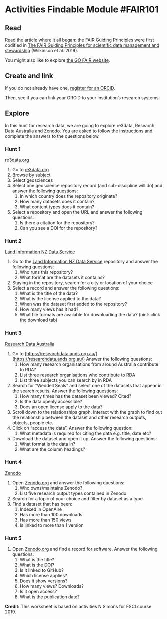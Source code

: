 # Activities Findable Module #FAIR101 

## Read
Read the article where it all began: the FAIR Guiding Principles were first 
codified in [The FAIR Guiding Principles for scientific data management and 
stewardship](https://doi.org/10.1038/sdata.2016.18) (Wilkinson et al. 2019).

You might also like to explore [the GO FAIR website](https://www.go-fair.org/).

## Create and link
If you do not already have one, [register for an ORCiD](https://orcid.org/register).

Then, see if you can link your ORCiD to your institution’s research systems.

## Explore
In this hunt for research data, we are going to explore re3data, Research Data Australia and Zenodo. You are asked to follow the instructions and complete the answers to the questions below. 

### Hunt 1 
[re3data.org](http://re3data.org/)

1. Go to [re3data.org](http://re3data.org/) 
1. Browse by subject
1. Select geosciences 
1. Select one geoscience repository record (and sub-discipline will do) and answer the following questions:
    1. In which country does the repository originate?
    1. How many datasets does it contain?
    1. What content types does it contain?
1. Select a repository and open the URL and answer the following questions:
    1. Is there a citation for the repository?
    1. Can you see a DOI for the repository?

### Hunt 2 
[Land Information NZ Data Service](https://data.linz.govt.nz/)

1. Go to the [Land Information NZ Data Service](https://data.linz.govt.nz/) repository and answer the following questions:
    1. Who runs this repository?
    1. What format are the datasets it contains?
1. Staying in the repository, search for a city or location of your choice
1. Select a record and answer the following questions:
    1. What is the title of the data?
    1. What is the license applied to the data?
    1. When was the dataset first added to the repository?
    1. How many views has it had?
    1. What file formats are available for downloading the data? (hint: click the download tab)

### Hunt 3 
[Research Data Australia](https://researchdata.ands.org.au/)

1. Go to [https://researchdata.ands.org.au/](https://researchdata.ands.org.au/)
Answer the following questions:
    1. How many research organisations from around Australia contribute to RDA? 
    1. List three research organisations who contribute to RDA
    1. List three subjects you can search by in RDA
1. Search for “Weddell Seals” and select one of the datasets that appear in the search results. Answer the following questions:
    1. How many times has the dataset been viewed? Cited?
    1. Is the data openly accessible?
    1. Does an open license apply to the data?
1. Scroll down to the relationships graph. Interact with the graph to find out the relationship between the dataset and other research outputs, objects, people etc. 
1. Click on “access the data”. Answer the following question:
    1. What metadata is required for citing the data e.g. title, date etc?
1. Download the dataset and open it up. Answer the following questions:
    1. What format is the data in?
    1. What are the column headings?

### Hunt 4
[Zenodo](https://zenodo.org)

1. Open [Zenodo.org](https://zenodo.org) and answer the following questions:
    1. Who owns/maintains Zenodo?
    1. List five research output types contained in Zenodo
1. Search for a topic of your choice and filter by dataset as a type
1. Find a dataset that has been: 
    1. Indexed in OpenAire 
    1. Has more than 100 downloads
    1. Has more than 150 views
    1. Is linked to more than 1 version

### Hunt 5 

1. Open [Zenodo.org](https://zenodo.org) and find a record for software. Answer the following questions:
    1. What is the title?
    1. What is the DOI?
    1. Is it linked to GitHub?
    1. Which license applies?
    1. Does it show versions?
    1. How many views? Downloads?
    1. Is it open access?
    1. What is the publication date?

**Credit:** This worksheet is based on activities N Simons for FSCI course 2019.

